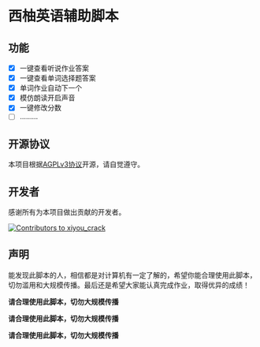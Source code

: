 # 西柚英语辅助脚本
## 功能
- [x] 一键查看听说作业答案
- [x] 一键查看单词选择题答案
- [x] 单词作业自动下一个
- [x] 模仿朗读开启声音
- [x] 一键修改分数
- [ ] ………

## 开源协议
本项目根据[AGPLv3协议](https://www.gnu.org/licenses/agpl-3.0.zh-cn.html)开源，请自觉遵守。

## 开发者
感谢所有为本项目做出贡献的开发者。

<a href="https://github.com/ravizhan/xiyou_crack/graphs/contributors">
<img src="https://contrib.rocks/image?repo=ravizhan/xiyou_crack&max=1000" alt="Contributors to xiyou_crack"/>
</a>

## 声明
能发现此脚本的人，相信都是对计算机有一定了解的，希望你能合理使用此脚本，切勿滥用和大规模传播。最后还是希望大家能认真完成作业，取得优异的成绩！

**请合理使用此脚本，切勿大规模传播**

**请合理使用此脚本，切勿大规模传播**

**请合理使用此脚本，切勿大规模传播**
